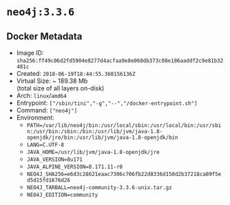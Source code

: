 # `neo4j:3.3.6`

## Docker Metadata

- Image ID: `sha256:ff49c06d2fd5904e8277d4acfaa9e8e060db373c08e186aaddf2c9e81b32481c`
- Created: `2018-06-19T18:44:55.360156136Z`
- Virtual Size: ~ 189.38 Mb  
  (total size of all layers on-disk)
- Arch: `linux`/`amd64`
- Entrypoint: `["/sbin/tini","-g","--","/docker-entrypoint.sh"]`
- Command: `["neo4j"]`
- Environment:
  - `PATH=/var/lib/neo4j/bin:/usr/local/sbin:/usr/local/bin:/usr/sbin:/usr/bin:/sbin:/bin:/usr/lib/jvm/java-1.8-openjdk/jre/bin:/usr/lib/jvm/java-1.8-openjdk/bin`
  - `LANG=C.UTF-8`
  - `JAVA_HOME=/usr/lib/jvm/java-1.8-openjdk/jre`
  - `JAVA_VERSION=8u171`
  - `JAVA_ALPINE_VERSION=8.171.11-r0`
  - `NEO4J_SHA256=e6d3c28621eaac7306c706fb22d8336d150d2b37218ca89f5ed5d15fd1676d26`
  - `NEO4J_TARBALL=neo4j-community-3.3.6-unix.tar.gz`
  - `NEO4J_EDITION=community`
